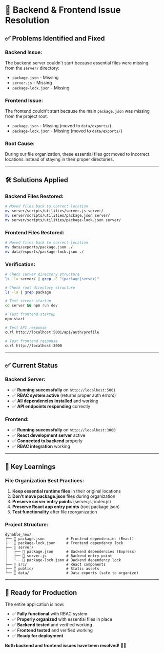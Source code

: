 # 🔧 Backend & Frontend Issue Resolution

## ✅ **Problems Identified and Fixed**

### **Backend Issue:**
The backend server couldn't start because essential files were missing from the `server/` directory:
- `package.json` - Missing
- `server.js` - Missing
- `package-lock.json` - Missing

### **Frontend Issue:**
The frontend couldn't start because the main `package.json` was missing from the project root:
- `package.json` - Missing (moved to `data/exports/`)
- `package-lock.json` - Missing (moved to `data/exports/`)

### **Root Cause:**
During our file organization, these essential files got moved to incorrect locations instead of staying in their proper directories.

---

## 🛠️ **Solutions Applied**

### **Backend Files Restored:**
```bash
# Moved files back to correct location
mv server/scripts/utilities/server.js server/
mv server/scripts/utilities/package.json server/
mv server/scripts/utilities/package-lock.json server/
```

### **Frontend Files Restored:**
```bash
# Moved files back to correct location
mv data/exports/package.json ./
mv data/exports/package-lock.json ./
```

### **Verification:**
```bash
# Check server directory structure
ls -la server/ | grep -E "(package|server)"

# Check root directory structure
ls -la | grep package

# Test server startup
cd server && npm run dev

# Test frontend startup
npm start

# Test API response
curl http://localhost:5001/api/auth/profile

# Test frontend response
curl http://localhost:3000
```

---

## ✅ **Current Status**

### **Backend Server:**
- ✅ **Running successfully** on `http://localhost:5001`
- ✅ **RBAC system active** (returns proper auth errors)
- ✅ **All dependencies installed** and working
- ✅ **API endpoints responding** correctly

### **Frontend:**
- ✅ **Running successfully** on `http://localhost:3000`
- ✅ **React development server** active
- ✅ **Connected to backend** properly
- ✅ **RBAC integration** working

---

## 🎯 **Key Learnings**

### **File Organization Best Practices:**
1. **Keep essential runtime files** in their original locations
2. **Don't move package.json** files during organization
3. **Preserve server entry points** (server.js, index.js)
4. **Preserve React app entry points** (root package.json)
5. **Test functionality** after file reorganization

### **Project Structure:**
```
dynable_new/
├── 📄 package.json          # Frontend dependencies (React)
├── 📄 package-lock.json     # Frontend dependency lock
├── 📁 server/
│   ├── 📄 package.json      # Backend dependencies (Express)
│   ├── 📄 server.js         # Backend entry point
│   └── 📄 package-lock.json # Backend dependency lock
├── 📁 src/                  # React components
├── 📁 public/               # Static assets
└── 📁 data/                 # Data exports (safe to organize)
```

---

## 🚀 **Ready for Production**

The entire application is now:
- ✅ **Fully functional** with RBAC system
- ✅ **Properly organized** with essential files in place
- ✅ **Backend tested** and verified working
- ✅ **Frontend tested** and verified working
- ✅ **Ready for deployment**

**Both backend and frontend issues have been resolved!** 🔧✨ 
